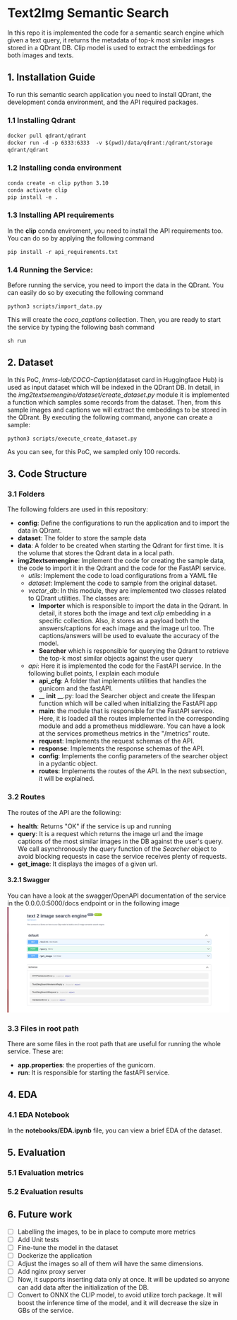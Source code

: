 # Text2Img Semantic Search
In this repo it is implemented the code for a semantic search engine which given a text query,
it returns the metadata of top-k most similar images stored in a QDrant DB. Clip model is used
to extract the embeddings for both images and texts.
## 1. Installation Guide
To run this semantic search application you need to install QDrant, the development conda environment, and
the API required packages.

### 1.1 Installing Qdrant
```
docker pull qdrant/qdrant
docker run -d -p 6333:6333  -v $(pwd)/data/qdrant:/qdrant/storage  qdrant/qdrant
```
### 1.2 Installing conda environment
```
conda create -n clip python 3.10
conda activate clip
pip install -e .
```
### 1.3 Installing API requirements
In the __clip__ conda enviroment, you need to install the API requirements too. You can do so by applying the
following command
```
pip install -r api_requirements.txt
```

### 1.4 Running the Service:
Before running the service, you need to import the data in the QDrant. You can easily do so by executing the following
command
```commandline
python3 scripts/import_data.py
```
This will create the _coco_captions_ collection. Then, you are ready to start the service by typing the following bash
command
```commandline
sh run
```

## 2. Dataset
In this PoC, _lmms-lab/COCO-Caption_(dataset card in Huggingface Hub) is used as input dataset which will be indexed in the QDrant DB.
In detail, in the _img2textsemengine/dataset/create_dataset.py_ module it is implemented a function which
samples some records from the dataset. Then, from this sample images and captions we will extract the embeddings
to be stored in the QDrant. By executing the following command, anyone can create a sample:
~~~
python3 scripts/execute_create_dataset.py
~~~
As you can see, for this PoC, we sampled only 100 records.
## 3. Code Structure
### 3.1 Folders
The following folders are used in this repository:
* __config__: Define the configurations to run the application and to import the data in QDrant.
* __dataset__: The folder to store the sample data
* __data__: A folder to be created when starting the Qdrant for first time. It is the volume that stores the Qdrant data 
in a local path.
* __img2textsemengine__: Implement the code for creating the sample data, the code to import it in the Qdrant and the 
code for the FastAPI service.
  * _utils_: Implement the code to load configurations from a YAML file
  * _dataset_: Implement the code to sample from the original dataset.
  * _vector_db_: In this module, they are implemented two classes related to QDrant utilities. The classes are:
    * __Importer__ which is responsible to import the data in the Qdrant. In detail, it stores both the image and text _clip_ 
embedding in a specific collection. Also, it stores as a payload both the answers/captions for each image and the image 
url too. The captions/answers will be used to evaluate the accuracy of the model.
    * __Searcher__ which is responsible for querying the Qdrant to retrieve the top-k most similar objects against the 
user query
  *  _api_: Here it is implemented the code for the FastAPI service. In the following bullet points, I 
explain each module
     * __api_cfg__: A folder that implements utilities that handles the gunicorn and the fastAPI.
     * __ __init__ __.py: load the Searcher object and create the lifespan function which will be called when
initializing the FastAPI app
     * __main__: the module that is responsible for the FastAPI service. Here, it is loaded all the routes implemented in
the corresponding module and add a prometheus middleware. You can have a look at the services prometheus metrics in the 
"/metrics" route.
     * __request__: Implements the request schemas of the API.
     * __response__: Implements the response schemas of the API.
     * __config__: Implements the config parameters of the searcher object in a pydantic object.
     * __routes__: Implements the routes of the API. In the next subsection, it will be explained.
### 3.2 Routes
The routes of the API are the following:
* __health__: Returns "OK" if the service is up and running
* __query__: It is a request which returns the image url and the image captions of the most similar images in the DB 
against the user's query. We call asynchronously the _query_ function of the _Searcher_ object to avoid blocking requests
in case the service receives plenty of requests.
* __get_image__: It displays the images of a given url.
#### 3.2.1 Swagger
You can have a look at the swagger/OpenAPI documentation of the service in the 0.0.0.0:5000/docs endpoint or in the
following image
![plot](Swagger_doc.png)
### 3.3 Files in root path
There are some files in the root path that are useful for running the whole service. These are:
* __app.properties__: the properties of the gunicorn.
* __run__: It is responsible for starting the fastAPI service.

## 4. EDA
### 4.1 EDA Notebook
In the __notebooks/EDA.ipynb__ file, you can view a brief EDA of the dataset.
## 5. Evaluation
### 5.1 Evaluation metrics
### 5.2 Evaluation results


## 6. Future work
- [ ] Labelling the images, to be in place to compute more metrics
- [ ] Add Unit tests
- [ ] Fine-tune the model in the dataset
- [ ] Dockerize the application
- [ ] Adjust the images so all of them will have the same dimensions.
- [ ] Add nginx proxy server
- [ ] Now, it supports inserting data only at once. It will be updated
so anyone can add data after the initialization of the DB.
- [ ] Convert to ONNX the CLIP model, to avoid utilize torch package. It will boost the inference time of the model,
and it will decrease the size in GBs of the service.